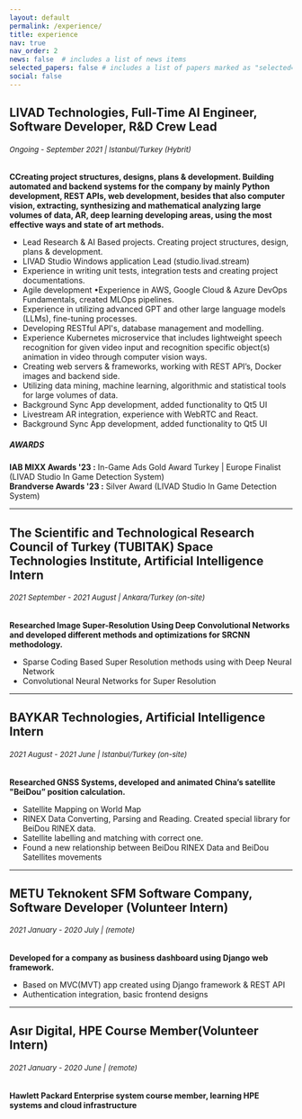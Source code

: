 ```yaml
---
layout: default
permalink: /experience/
title: experience
nav: true
nav_order: 2
news: false  # includes a list of news items
selected_papers: false # includes a list of papers marked as "selected={true}"
social: false  
---
```



## LIVAD Technologies, **Full-Time AI Engineer, Software Developer, R&D Crew Lead** 
######  <span style="font-size:small;"> *Ongoing - September 2021  | Istanbul/Turkey (Hybrit)* </span>



**CCreating project structures, designs, plans & development. Building automated and backend systems for the company by mainly Python development, REST APIs, web development, besides that also computer vision, extracting, synthesizing and mathematical analyzing large volumes of data, AR, deep learning developing areas, using the most effective ways and state of art methods.**
- Lead Research & AI Based projects. Creating project structures, design, plans & development. 
- LIVAD Studio Windows application Lead (studio.livad.stream) 
- Experience in writing unit tests, integration tests and creating project documentations. 
- Agile development •Experience in AWS, Google Cloud & Azure DevOps Fundamentals, created MLOps pipelines.
- Experience in utilizing advanced GPT and other large language models (LLMs), fine-tuning processes. 
- Developing RESTful API's, database management and modelling.
- Experience Kubernetes microservice that includes lightweight speech recognition for given video input and   recognition specific object(s) animation in video through computer vision ways. 
- Creating web servers & frameworks, working with REST API’s, Docker images and backend side.
- Utilizing data mining, machine learning, algorithmic and statistical tools for large volumes of data.
- Background Sync App development, added functionality to Qt5 UI
- Livestream AR integration, experience with WebRTC and React.
- Background Sync App development, added functionality to Qt5 UI

##### **AWARDS**
**IAB MIXX Awards '23 :** In-Game Ads Gold Award Turkey |  Europe Finalist (LIVAD Studio In Game Detection System)  
**Brandverse Awards '23 :**  Silver Award (LIVAD Studio In Game Detection System) 

--- 

## The Scientific and Technological Research Council of Turkey (TUBITAK) Space Technologies Institute, **Artificial Intelligence Intern** 
###### <span style="font-size:small;"> *2021 September - 2021 August  | Ankara/Turkey (on-site)* </span>
**Researched Image Super-Resolution Using Deep Convolutional Networks and developed different
methods and optimizations for SRCNN methodology.**
- Sparse Coding Based Super Resolution methods using with Deep Neural Network
- Convolutional Neural Networks for Super Resolution

--- 

## BAYKAR Technologies, **Artificial Intelligence Intern**
######   <span style="font-size:small;"> *2021 August - 2021 June  | Istanbul/Turkey (on-site)* </span> 
**Researched GNSS Systems, developed and animated China’s satellite "BeiDou” position calculation.**
- Satellite Mapping on World Map
- RINEX Data Converting, Parsing and Reading. Created special library for BeiDou RINEX data.
- Satellite labelling and matching with correct one.
- Found a new relationship between BeiDou RINEX Data and BeiDou Satellites movements

--- 


## METU Teknokent SFM Software Company, **Software Developer (Volunteer Intern)**
######   <span style="font-size:small;"> *2021 January - 2020 July  |  (remote)* </span> 
**Developed for a company as business dashboard using Django web framework.**
- Based on MVC(MVT) app created using Django framework & REST API
- Authentication integration, basic frontend designs 

---

## Asır Digital, **HPE Course Member(Volunteer Intern)**
######   <span style="font-size:small;"> *2021 January - 2020 June | (remote)* </span> 
**Hawlett Packard Enterprise system course member, learning HPE systems and cloud infrastructure**